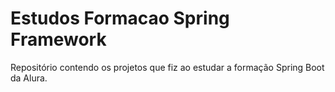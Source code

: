 # Estudos Formacao Spring Framework
Repositório contendo os projetos que fiz ao estudar a formação Spring Boot da Alura.
